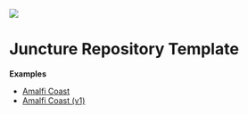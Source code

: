 [![](https://v3.juncture-digital.org/images/wb.svg)](https://v3.juncture-digital.org/wb)

# Juncture Repository Template

**Examples**

- [Amalfi Coast](examples/amalfi-coast.md)
- [Amalfi Coast (v1)](examples/amalfi-coast/v1.md)
